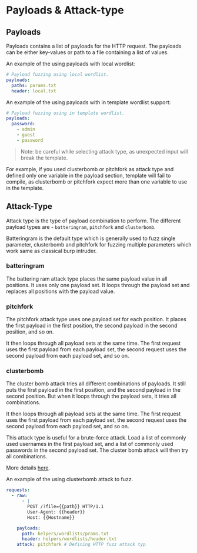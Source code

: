 # Payloads & Attack-type

## Payloads

Payloads contains a list of payloads for the HTTP request. The payloads can be either key-values or path to a file containing a list of values.

An example of the using payloads with local wordlist:

```yaml
# Payload fuzzing using local wordlist.
payloads:
  paths: params.txt
  header: local.txt
```

An example of the using payloads with in template wordlist support:

```yaml
# Payload fuzzing using in template wordlist.
payloads:
  password:
    - admin
    - guest
    - password
```

> Note: be careful while selecting attack type, as unexpected input will break the template.

For example, if you used clusterbomb or pitchfork as attack type and defined only one variable in the payload section, template will fail to compile, as clusterbomb or pitchfork expect more than one variable to use in the template.

## Attack-Type

Attack type is the type of payload combination to perform. The different payload types are - `batteringram`, `pitchfork` and `clusterbomb`.

Batteringram is the default type which is generally used to fuzz single parameter, clusterbomb and pitchfork for fuzzing multiple parameters which work same as classical burp intruder.

### batteringram

The battering ram attack type places the same payload value in all positions. It uses only one payload set. It loops through the payload set and replaces all positions with the payload value.

### pitchfork

The pitchfork attack type uses one payload set for each position. It places the first payload in the first position, the second payload in the second position, and so on.

It then loops through all payload sets at the same time. The first request uses the first payload from each payload set, the second request uses the second payload from each payload set, and so on.

### clusterbomb

The cluster bomb attack tries all different combinations of payloads. It still puts the first payload in the first position, and the second payload in the second position. But when it loops through the payload sets, it tries all combinations.

It then loops through all payload sets at the same time. The first request uses the first payload from each payload set, the second request uses the second payload from each payload set, and so on.

This attack type is useful for a brute-force attack. Load a list of commonly used usernames in the first payload set, and a list of commonly used passwords in the second payload set. The cluster bomb attack will then try all combinations.

More details [here](https://www.sjoerdlangkemper.nl/2017/08/02/burp-intruder-attack-types/).

An example of the using clusterbomb attack to fuzz.

```yaml
requests:
  - raw:
      - |
        POST /?file={{path}} HTTP/1.1
        User-Agent: {{header}}
        Host: {{Hostname}}

    payloads:
      path: helpers/wordlists/prams.txt
      header: helpers/wordlists/header.txt
    attack: pitchfork # Defining HTTP fuzz attack typ
```